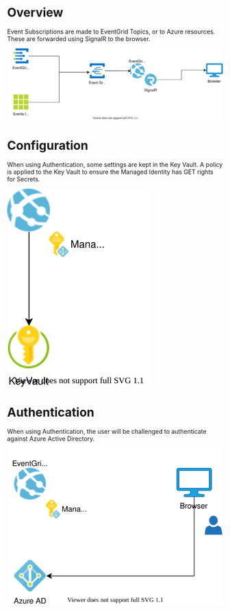 # Overview

Event Subscriptions are made to EventGrid Topics, or to Azure resources.
These are forwarded using SignalR to the browser.

![overview diagram](./images/overview.drawio.svg)

# Configuration

When using Authentication, some settings are kept in the Key Vault.
A policy is applied to the Key Vault to ensure the Managed Identity has GET rights for Secrets.

![configuration diagram](./images/configuration.drawio.svg)

# Authentication

When using Authentication, the user will be challenged to authenticate against Azure Active Directory.

![authentication diagram](./images/authentication.drawio.svg)
